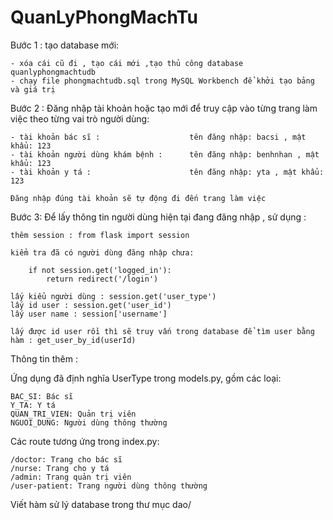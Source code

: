 # QuanLyPhongMachTu

Bước 1 : tạo database mới:

    - xóa cái cũ đi , tạo cái mới ,tạo thủ công database quanlyphongmachtudb 
    - chạy file phongmachtudb.sql trong MySQL Workbench để khởi tạo bảng và giá trị

Bước 2 : Đăng nhập tài khoản hoặc tạo mới để truy cập vào từng trang làm việc theo từng vai trò người dùng:

    - tài khoản bác sĩ :                    tên đăng nhập: bacsi , mật khẩu: 123
    - tài khoản người dùng khám bệnh :      tên đăng nhập: benhnhan , mật khẩu: 123
    - tài khoản y tá :                      tên đăng nhập: yta , mật khẩu: 123

    Đăng nhập đúng tài khoản sẽ tự động đi đến trang làm việc

Bước 3: Để lấy thông tin người dùng hiện tại đang đăng nhập , sử dụng :
    
    thêm session : from flask import session

    kiểm tra đã có người dùng đăng nhập chưa:
        
        if not session.get('logged_in'):
            return redirect('/login')

    lấy kiểu người dùng : session.get('user_type')
    lấy id user : session.get('user_id')
    lấy user name : session['username']

    lấy được id user rồi thì sẽ truy vấn trong database để tìm user bằng hàm : get_user_by_id(userId)

Thông tin thêm :

Ứng dụng đã định nghĩa UserType trong models.py, gồm các loại:

    BAC_SI: Bác sĩ
    Y_TA: Y tá
    QUAN_TRI_VIEN: Quản trị viên
    NGUOI_DUNG: Người dùng thông thường

Các route tương ứng trong index.py:

    /doctor: Trang cho bác sĩ
    /nurse: Trang cho y tá
    /admin: Trang quản trị viên
    /user-patient: Trang người dùng thông thường

Viết hàm sử lý database trong thư mục dao/
